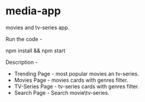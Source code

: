 # media-app
movies and tv-series app.

Run the code -

npm install && npm start

Description -

* Trending Page - most popular movies an tv-series.
* Movies Page - movies cards with genres filter.
* TV-Series Page - tv-series cards with genres filter.
* Search Page - Search movie\tv-series.

